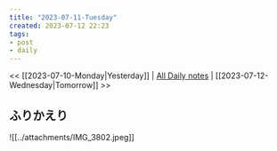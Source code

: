 ```yaml
---
title: "2023-07-11-Tuesday"
created: 2023-07-12 22:23
tags:
- post
- daily
---
```


<< [[2023-07-10-Monday|Yesterday]] | [All Daily notes](/tags/daily) | [[2023-07-12-Wednesday|Tomorrow]] >>

## ふりかえり

![[../attachments/IMG_3802.jpeg]]